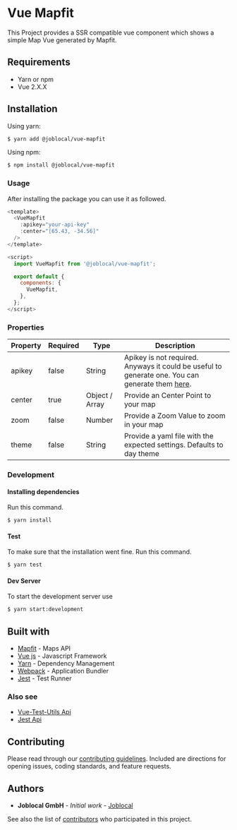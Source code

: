 # Vue Mapfit
This Project provides a SSR compatible vue component which shows a simple Map Vue generated by Mapfit.

## Requirements
- Yarn or npm
- Vue 2.X.X

## Installation

Using yarn:
```sh
$ yarn add @joblocal/vue-mapfit
```

Using npm:

```sh
$ npm install @joblocal/vue-mapfit
```

### Usage
After installing the package you can use it as followed.

```javascript
<template>
  <VueMapfit
    :apikey="your-api-key"
    :center="[65.43, -34.56]"
  />
</template>

<script>
  import VueMapfit from '@joblocal/vue-mapfit';

  export default {
    components: {
      VueMapfit,
    },
  };
</script>
```

### Properties
| Property | Required | Type | Description |
| ------------- | ------------- | ------------- | ------------- |
| apikey | false | String | Apikey is not required. Anyways it could be useful to generate one. You can generate them [here](https://mapfit.com). |
| center | true | Object / Array | Provide an Center Point to your map |
| zoom | false | Number | Provide a Zoom Value to zoom in your map |
| theme | false | String | Provide a yaml file with the expected settings. Defaults to day theme |

### Development
#### Installing dependencies
Run this command.

```sh
$ yarn install
```

#### Test
To make sure that the installation went fine. Run this command.

```sh
$ yarn test
```

#### Dev Server
To start the development server use

```sh
$ yarn start:development
```

## Built with
* [Mapfit](https://mapfit.com/) - Maps API
* [Vue js](http://www.vuejs.org) - Javascript Framework
* [Yarn](https://yarnpkg.com/lang/en/) - Dependency Management
* [Webpack](https://webpack.js.org/) - Application Bundler
* [Jest](https://facebook.github.io/jest/) - Test Runner

### Also see
* [Vue-Test-Utils Api](https://vue-test-utils.vuejs.org/en/api/)
* [Jest Api](https://facebook.github.io/jest/docs/en/api.html)

## Contributing
Please read through our [contributing guidelines](https://github.com/joblocal/vue-mapfit/blob/master/CONTRIBUTING.md). Included are directions for opening issues, coding standards, and feature requests.


## Authors
* **Joblocal GmbH** - *Initial work* - [Joblocal](https://github.com/joblocal)

See also the list of [contributors](https://github.com/joblocal/vue-mapfit/contributors) who participated in this project.
